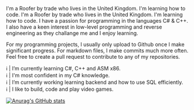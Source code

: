 I'm a Roofer by trade who lives in the United Kingdom. I'm learning how to code. I'm a Roofer by trade who lives in the United Kingdom. I'm learning how to code. I have a passion for programming in the languages C# & C++. I also have a keen interest in low-level programming and reverse engineering as they challange me and I enjoy learning.

For my programming projects, I usually only upload to Github once I make significant progress. For markdown files, I make commits much more often. Feel free to create a pull request to contribute to any of my repositories.

ℹ️ | I’m currently learning C#, C++ and ASM x86.  
ℹ️ | I'm most confident in my C# knowledge.  
ℹ️ | I’m currently working learning backend and how to use SQL efficiently.  
ℹ️ | I like to build, code and play video games.  

[![Anurag's GitHub stats](https://github-readme-stats.vercel.app/api?username=terrykeeton97)](https://github.com/terrykeeton97/github-readme-stats)
